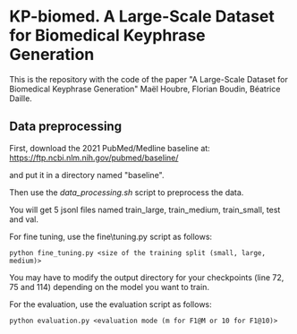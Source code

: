# KP-biomed. A Large-Scale Dataset for Biomedical Keyphrase Generation

This is the repository with the code of the paper "A Large-Scale Dataset for Biomedical Keyphrase Generation" Maël Houbre, Florian Boudin, Béatrice Daille.

## Data preprocessing

First, download the 2021 PubMed/Medline baseline at: https://ftp.ncbi.nlm.nih.gov/pubmed/baseline/

and put it in a directory named "baseline".

Then use the _data\_processing.sh_ script to preprocess the data.

You will get 5 jsonl files named train\_large, train\_medium, train\_small, test and val.

For fine tuning, use the fine\tuning.py script as follows:

```
python fine_tuning.py <size of the training split (small, large, medium)>
```

You may have to modify the output directory for your checkpoints (line 72, 75 and 114) depending on the model you want to train.

For the evaluation, use the evaluation script as follows:

```
python evaluation.py <evaluation mode (m for F1@M or 10 for F1@10)>
```
